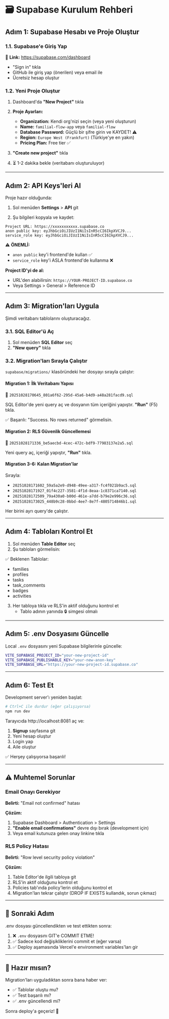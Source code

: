 # 🗃️ Supabase Kurulum Rehberi

## Adım 1: Supabase Hesabı ve Proje Oluştur

### 1.1. Supabase'e Giriş Yap

🔗 **Link:** https://supabase.com/dashboard

- "Sign in" tıkla
- GitHub ile giriş yap (önerilen) veya email ile
- Ücretsiz hesap oluştur

### 1.2. Yeni Proje Oluştur

1. Dashboard'da **"New Project"** tıkla

2. **Proje Ayarları:**
   - **Organization:** Kendi org'nizi seçin (veya yeni oluşturun)
   - **Name:** `familial-flow-app` veya `familial-flow`
   - **Database Password:** Güçlü bir şifre girin ve KAYDET! ⚠️
   - **Region:** `Europe West (Frankfurt)` (Türkiye'ye en yakın)
   - **Pricing Plan:** Free tier ✅

3. **"Create new project"** tıkla

4. ⏳ 1-2 dakika bekle (veritabanı oluşturuluyor)

---

## Adım 2: API Keys'leri Al

Proje hazır olduğunda:

1. Sol menüden **Settings** > **API** git

2. Şu bilgileri kopyala ve kaydet:

```
Project URL: https://xxxxxxxxxxx.supabase.co
anon public key: eyJhbGciOiJIUzI1NiIsInR5cCI6IkpXVCJ9...
service_role key: eyJhbGciOiJIUzI1NiIsInR5cCI6IkpXVCJ9...
```

⚠️ **ÖNEMLİ:**
- `anon public` key'i frontend'de kullan ✅
- `service_role` key'i ASLA frontend'de kullanma ❌

**Project ID'yi de al:**
- URL'den alabilirsin: `https://YOUR-PROJECT-ID.supabase.co`
- Veya Settings > General > Reference ID

---

## Adım 3: Migration'ları Uygula

Şimdi veritabanı tablolarını oluşturacağız.

### 3.1. SQL Editor'ü Aç

1. Sol menüden **SQL Editor** seç
2. **"New query"** tıkla

### 3.2. Migration'ları Sırayla Çalıştır

`supabase/migrations/` klasöründeki her dosyayı sırayla çalıştır:

#### Migration 1: İlk Veritabanı Yapısı

📁 `20251028170645_801a6f62-295d-45a6-b4d9-a48a281facd9.sql`

SQL Editor'de yeni query aç ve dosyanın tüm içeriğini yapıştır.
**"Run"** (F5) tıkla.

✅ Başarılı: "Success. No rows returned" görmelisin.

#### Migration 2: RLS Güvenlik Güncellemesi

📁 `20251028171336_be5aecbd-4cec-472c-bdf9-77983137e2a5.sql`

Yeni query aç, içeriği yapıştır, **"Run"** tıkla.

#### Migration 3-6: Kalan Migration'lar

Sırayla:
- `20251028171602_59a5a2e9-d948-49ee-a317-fc4f021b9ac5.sql`
- `20251028171927_01f4c227-3581-4f1d-8eaa-1c8371ca7140.sql`
- `20251028172509_79a430a0-b00d-461e-a7dd-b79e2e996c36.sql`
- `20251028173025_448b9c28-0bbd-4ee7-8e7f-4805714846b1.sql`

Her birini ayrı query'de çalıştır.

---

## Adım 4: Tabloları Kontrol Et

1. Sol menüden **Table Editor** seç
2. Şu tabloları görmelisin:

✅ Beklenen Tablolar:
- families
- profiles
- tasks
- task_comments
- badges
- activities

3. Her tabloya tıkla ve RLS'in aktif olduğunu kontrol et
   - Tablo adının yanında 🔒 simgesi olmalı

---

## Adım 5: .env Dosyasını Güncelle

Local `.env` dosyasını yeni Supabase bilgilerinle güncelle:

```bash
VITE_SUPABASE_PROJECT_ID="your-new-project-id"
VITE_SUPABASE_PUBLISHABLE_KEY="your-new-anon-key"
VITE_SUPABASE_URL="https://your-new-project-id.supabase.co"
```

---

## Adım 6: Test Et

Development server'ı yeniden başlat:

```bash
# Ctrl+C ile durdur (eğer çalışıyorsa)
npm run dev
```

Tarayıcıda http://localhost:8081 aç ve:

1. **Signup** sayfasına git
2. Yeni hesap oluştur
3. Login yap
4. Aile oluştur

✅ Herşey çalışıyorsa başarılı!

---

## ⚠️ Muhtemel Sorunlar

### Email Onayı Gerekiyor

**Belirti:** "Email not confirmed" hatası

**Çözüm:**
1. Supabase Dashboard > Authentication > Settings
2. **"Enable email confirmations"** devre dışı bırak (development için)
3. Veya email kutunuza gelen onay linkine tıkla

### RLS Policy Hatası

**Belirti:** "Row level security policy violation"

**Çözüm:**
1. Table Editor'de ilgili tabloya git
2. RLS'in aktif olduğunu kontrol et
3. Policies tab'ında policy'lerin olduğunu kontrol et
4. Migration'ları tekrar çalıştır (DROP IF EXISTS kullandık, sorun çıkmaz)

---

## 📝 Sonraki Adım

.env dosyası güncellendikten ve test ettikten sonra:

1. ❌ `.env` dosyasını GIT'e COMMIT ETME!
2. ✅ Sadece kod değişikliklerini commit et (eğer varsa)
3. ✅ Deploy aşamasında Vercel'e environment variables'ları gir

---

## 🎯 Hazır mısın?

Migration'ları uyguladıktan sonra bana haber ver:
- ✅ Tablolar oluştu mu?
- ✅ Test başarılı mı?
- ✅ .env güncellendi mi?

Sonra deploy'a geçeriz! 🚀

